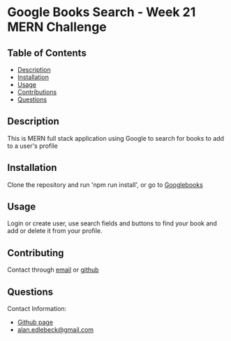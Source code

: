 # Google Books Search - Week 21 MERN Challenge 

  ## Table of Contents
  - [Description](#description)
  - [Installation](#installation)
  - [Usage](#usage)
  - [Contributions](#contributing)
  - [Questions](#questions)

  
  ## Description
  This is MERN full stack application using Google to search for books to add to a user's profile
  
  ## Installation
  Clone the repository and run 'npm run install', or go to [Googlebooks](https://edlebeck-googlebooks.herokuapp.com/)
  
  ## Usage
  Login or create user, use search fields and buttons to find your book and add or delete it from your profile.

  
  ## Contributing
  Contact through [email](alan.edlebeck@gmail.com) or [github](https://github.com/edlebeck)
  
  ## Questions
  Contact Information:
  - [Github page](https://github.com/edlebeck)
  - alan.edlebeck@gmail.com
